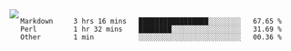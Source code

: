 

<a href="https://github.com/anuraghazra/github-readme-stats">
  <img align="left" src="https://github-readme-stats.vercel.app/api?username=kfly8&count_private=true&show_icons=true&theme=calm" />
</a>


<!--START_SECTION:waka-->
```text
Markdown     3 hrs 16 mins   █████████████████░░░░░░░░   67.65 % 
Perl         1 hr 32 mins    ████████░░░░░░░░░░░░░░░░░   31.69 % 
Other        1 min           ░░░░░░░░░░░░░░░░░░░░░░░░░   00.36 % 
```
<!--END_SECTION:waka-->
